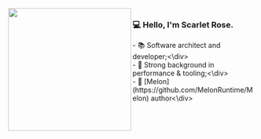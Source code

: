 <img width="250" src="https://github.com/scarletquasar/scarletquasar/assets/70824102/b1c56325-ed97-41d2-8f20-cc1d384adbca" align="left">

### 💻 Hello, I'm Scarlet Rose.

<div>- 📚 Software architect and developer;<\div>
<div>- 🔗 Strong background in performance & tooling;<\div>
<div>- 🚀 [Melon](https://github.com/MelonRuntime/Melon) author<\div>
  
 
</div>

